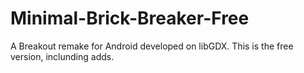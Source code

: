# Minimal-Brick-Breaker-Free
A Breakout remake for Android developed on libGDX. This is the free version, inclunding adds.
